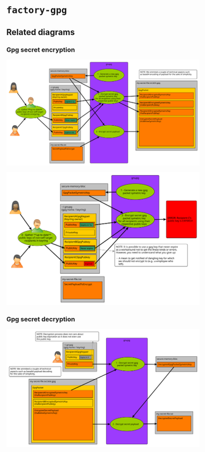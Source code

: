 # `factory-gpg`

## Related diagrams


### Gpg secret encryption

![gpg-secret-encryption](./img/gpg-secret-encryption.svg)

![gpg-secret-encryption-w-expired-pubkey](./img/gpg-secret-encryption-w-expired-pubkey.svg)

### Gpg secret decryption

![gpg-secret-decryption](./img/gpg-secret-decryption.svg)
